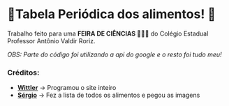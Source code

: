 # 🌱Tabela Periódica dos alimentos! 🥬
Trabalho feito para uma **FEIRA DE CIÊNCIAS 🧪🔭🔬** do Colégio Estadual Professor Antônio Valdir Roriz.

*OBS: Parte do código foi utilizando a api do google e o resto foi tudo meu!*



<h3>Créditos:</h3>

- <a href="https://instagram.com/wittlerfilho/">**Wittler**</a> -> Programou o site inteiro
- <a href="https://instagram.com/sergioalexpa/">**Sérgio**</a> -> Fez a lista de todos os alimentos e pegou as imagens

